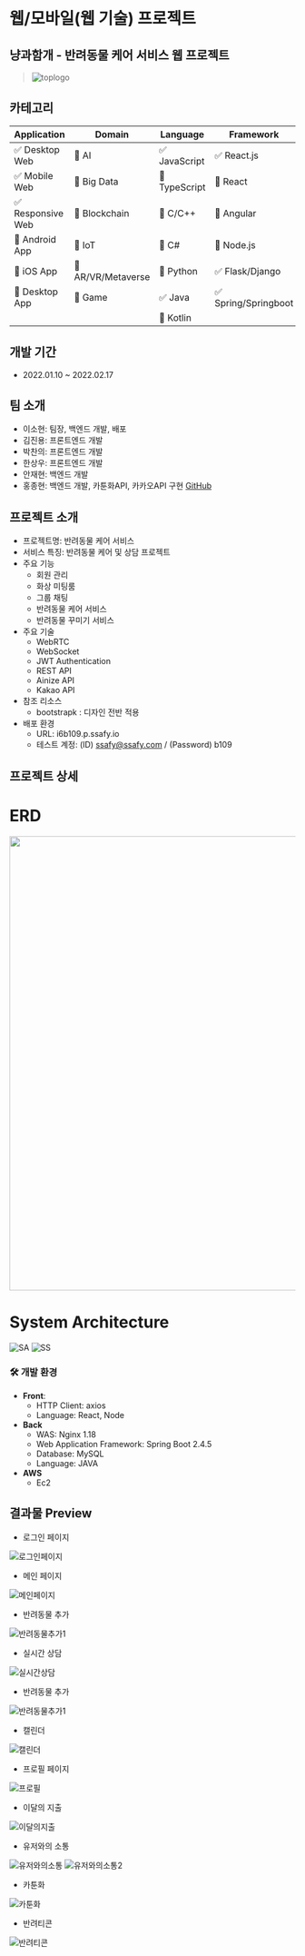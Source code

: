 # 웹/모바일(웹 기술) 프로젝트

<!-- 필수 항목 -->

## 냥과함개 - 반려동물 케어 서비스 웹 프로젝트

> ![toplogo](/uploads/08dd1634901f5a6d6ae2bd1a21e75b7f/toplogo.png)

## 카테고리

| Application | Domain | Language | Framework |
| ---- | ---- | ---- | ---- |
| :white_check_mark: Desktop Web | :black_square_button: AI | :white_check_mark: JavaScript | :white_check_mark: React.js |
| :white_check_mark: Mobile Web | :black_square_button: Big Data | :black_square_button: TypeScript | :black_square_button: React |
| :white_check_mark: Responsive Web | :black_square_button: Blockchain | :black_square_button: C/C++ | :black_square_button: Angular |
| :black_square_button: Android App | :black_square_button: IoT | :black_square_button: C# | :black_square_button: Node.js |
| :black_square_button: iOS App | :black_square_button: AR/VR/Metaverse | :black_square_button: Python | :white_check_mark: Flask/Django |
| :black_square_button: Desktop App | :black_square_button: Game | :white_check_mark: Java | :white_check_mark: Spring/Springboot |
| | | :black_square_button: Kotlin | |

<!-- 필수 항목 -->

## 개발 기간

- 2022.01.10 ~ 2022.02.17 

## 팀 소개
* 이소현: 팀장, 백엔드 개발, 배포
* 김진용: 프론트엔드 개발
* 박찬의: 프론트엔드 개발
* 한상우: 프론트엔드 개발
* 안재현: 백엔드 개발
* 홍종현: 백엔드 개발, 카툰화API, 카카오API 구현 [GitHub](https://github.com/jonghyunH)

## 프로젝트 소개

* 프로젝트명: 반려동물 케어 서비스
* 서비스 특징: 반려동물 케어 및 상담 프로젝트
* 주요 기능
  - 회원 관리
  - 화상 미팅룸
  - 그룹 채팅
  - 반려동물 케어 서비스
  - 반려동물 꾸미기 서비스
* 주요 기술
  - WebRTC
  - WebSocket
  - JWT Authentication
  - REST API
  - Ainize API
  - Kakao API
* 참조 리소스
  * bootstrapk : 디자인 전반 적용
* 배포 환경
  - URL: i6b109.p.ssafy.io
  - 테스트 계정: (ID) ssafy@ssafy.com / (Password) b109


## 프로젝트 상세

# ERD  
<img src="/uploads/acfae49f53739b192ea0ac4cbb8a0890/ERD.png" width="800" height="800">

# System Architecture
![SA](/uploads/6526f362bf9ff6465dece57af6ad4455/SA.PNG)
![SS](/uploads/29b4ccdbde2c777db3a9e770e9baac14/SS.PNG)
### :hammer_and_wrench: 개발 환경

- **Front**:
  - HTTP Client: axios
  - Language: React, Node
- **Back**
  - WAS: Nginx 1.18
  - Web Application Framework: Spring Boot 2.4.5
  - Database: MySQL
  - Language: JAVA
- **AWS**
  - Ec2

## 결과물 Preview

- 로그인 페이지 

![로그인페이지](/uploads/50fb85f00341ca68d9437c33930f7757/로그인페이지.png)

- 메인 페이지

![메인페이지](/uploads/4adf45e993c79148d2a4a2964c1d37a5/메인페이지.png)

- 반려동물 추가

![반려동물추가1](/uploads/c8bafd97dac60e065306171c4238c7a7/반려동물추가1.png)

- 실시간 상담

![실시간상담](/uploads/ed42777ac8fdd576a0dabe41005cfb78/실시간상담.png)

- 반려동물 추가

![반려동물추가1](/uploads/0bc22e40fdb9d9b71e4ad51e13469146/반려동물추가1.png)

- 캘린더

![캘린더](/uploads/57065012fb44f9b0380c770b5ad99810/캘린더.png)

- 프로필 페이지

![프로필](/uploads/ada86b9f630495720f0dd8e4064eabd4/프로필.png)

- 이달의 지출

![이달의지출](/uploads/06328b7bf87706554ee334299a278c9f/이달의지출.png)

- 유저와의 소통
  
![유저와의소통](/uploads/3535887bdb92fc24d20d222c2b0afbe8/유저와의소통.png)
![유저와의소통2](/uploads/192be6505f330f1c5ae7119a827c80a8/유저와의소통2.png)

- 카툰화

![카툰화](/uploads/27b2a020e0bed99d061c4228361beb77/카툰화.png)

- 반려티콘

![반려티콘](/uploads/9c4df3fd1fe28940f187e9d024c166f7/반려티콘.png)
